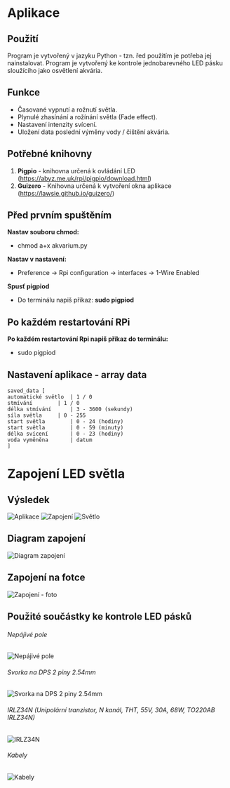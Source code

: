 # Aplikace
## Použití
Program je vytvořený v jazyku Python - tzn. řed použitím je potřeba jej nainstalovat. Program je vytvořený ke kontrole jednobarevného LED pásku sloužícího jako osvětlení akvária.


## Funkce
- Časované vypnutí a rožnutí světla.
- Plynulé zhasínání a rožínání světla (Fade effect).
- Nastavení intenzity svícení.
- Uložení data poslední výměny vody / čištění akvária.

## Potřebné knihovny
1. **Pigpio** - knihovna určená k ovládání LED (https://abyz.me.uk/rpi/pigpio/download.html)
2. **Guizero** - Knihovna určená k vytvoření okna aplikace (https://lawsie.github.io/guizero/)

## Před prvním spuštěním
**Nastav souboru chmod:**
- chmod a+x akvarium.py

**Nastav v nastavení:**
- Preference -> Rpi configuration -> interfaces -> 1-Wire Enabled

**Spusť pigpiod**
- Do terminálu napiš příkaz: **sudo pigpiod**

## Po každém restartování RPi
**Po každém restartování Rpi napiš příkaz do terminálu:**
- sudo pigpiod

## Nastavení aplikace - array data
```
saved_data [
automatické světlo 	| 1 / 0
stmívání		| 1 / 0
délka stmívání		| 3 - 3600 (sekundy)
síla světla		| 0 - 255
start světla		| 0 - 24 (hodiny)
start světla		| 0 - 59 (minuty)
délka svícení		| 0 - 23 (hodiny)
voda vyměněna		| datum
]
```
# Zapojení LED světla
## Výsledek
![Aplikace](../../img_description/APP.jpg)
![Zapojení](../../img_description/Setup.jpg)
![Světlo](../../img_description/AQ.jpg)
## Diagram zapojení
![Diagram zapojení](../../img_description/Diagram.png)
## Zapojení na fotce
![Zapojení - foto](../../img_description/connect.jpg)
## Použité součástky ke kontrole LED pásků
###### Nepájivé pole
![Nepájivé pole](../../img_description/re1.jpg)
###### Svorka na DPS 2 piny 2.54mm
![Svorka na DPS 2 piny 2.54mm](../../img_description/re2.jpg)
###### IRLZ34N (Unipolární tranzistor, N kanál, THT, 55V, 30A, 68W, TO220AB IRLZ34N)
![IRLZ34N](../../img_description/re4.jpg)
###### Kabely
![Kabely](../../img_description/re3.jpg)


